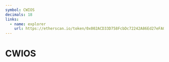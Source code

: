 ```yaml
---
symbol: CWIOS
decimals: 18
links:
  - name: explorer
    url: https://etherscan.io/token/0x002ACD33D758FcbDc72242A86Ed27eFA0006d42f
---
```


# CWIOS

